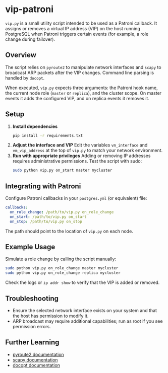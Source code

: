 # vip-patroni

`vip.py` is a small utility script intended to be used as a Patroni callback. It
assigns or removes a virtual IP address (VIP) on the host running PostgreSQL
when Patroni triggers certain events (for example, a role change during
failover).

## Overview

The script relies on `pyroute2` to manipulate network interfaces and `scapy` to
broadcast ARP packets after the VIP changes. Command line parsing is handled by
`docopt`.

When executed, `vip.py` expects three arguments: the Patroni hook name,
the current node role (`master` or `replica`), and the cluster scope. On master
events it adds the configured VIP, and on replica events it removes it.

## Setup

1. **Install dependencies**
   ```bash
   pip install -r requirements.txt
   ```
2. **Adjust the interface and VIP**
   Edit the variables `vm_interface` and `vm_vip_address` at the top of
   `vip.py` to match your network environment.
3. **Run with appropriate privileges**
   Adding or removing IP addresses requires administrative permissions. Test the
   script with sudo:
   ```bash
   sudo python vip.py on_start master mycluster
   ```

## Integrating with Patroni

Configure Patroni callbacks in your `postgres.yml` (or equivalent) file:
```yaml
callbacks:
  on_role_change: /path/to/vip.py on_role_change
  on_start: /path/to/vip.py on_start
  on_stop: /path/to/vip.py on_stop
```
The path should point to the location of `vip.py` on each node.

## Example Usage
Simulate a role change by calling the script manually:
```bash
sudo python vip.py on_role_change master mycluster
sudo python vip.py on_role_change replica mycluster
```
Check the logs or `ip addr show` to verify that the VIP is added or removed.

## Troubleshooting
- Ensure the selected network interface exists on your system and that the host
  has permission to modify it.
- ARP broadcast may require additional capabilities; run as root if you see
  permission errors.

## Further Learning
- [pyroute2 documentation](https://github.com/svinota/pyroute2)
- [scapy documentation](https://scapy.readthedocs.io)
- [docopt documentation](https://docopt.org)

